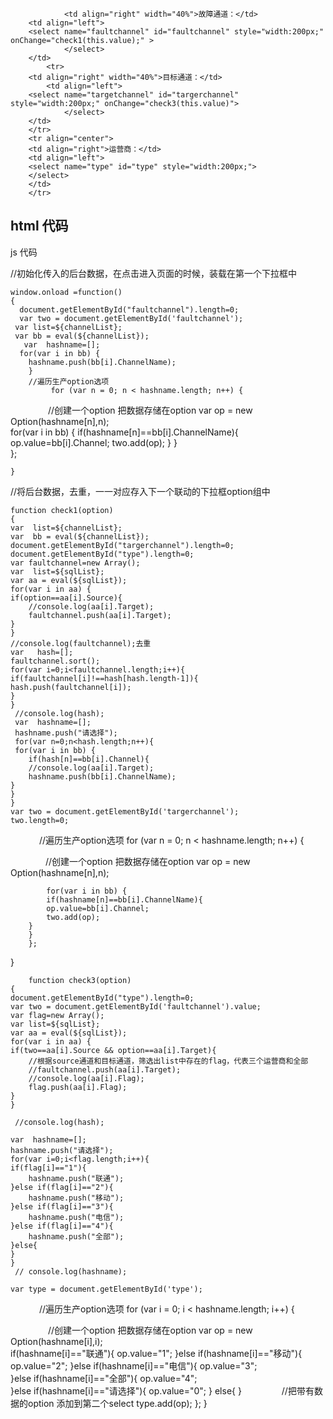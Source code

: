                 <td align="right" width="40%">故障通道：</td>
		<td align="left">
		<select name="faultchannel" id="faultchannel" style="width:200px;" onChange="check1(this.value);" >
                </select> 
		</td>
    		<tr>
		<td align="right" width="40%">目标通道：</td>
	      	<td align="left">
		<select name="targetchannel" id="targerchannel" style="width:200px;" onChange="check3(this.value)"> 
                </select> 
		</td>
		</tr>
		<tr align="center">
		<td align="right">运营商：</td>
		<td align="left">
		<select name="type" id="type" style="width:200px;">
		</select> 
		</td>
		</tr>

html  代码
----------------------------------------------------------------------------------------------------------------------------------------
js    代码


//初始化传入的后台数据，在点击进入页面的时候，装载在第一个下拉框中	

	window.onload =function()
	{
 	  document.getElementById("faultchannel").length=0;
 	  var two = document.getElementById('faultchannel');
  	 var list=${channelList};
  	 var bb = eval(${channelList});
	   var  hashname=[];
 	  for(var i in bb) {
   		hashname.push(bb[i].ChannelName);
		}
		//遍历生产option选项
     	  	 for (var n = 0; n < hashname.length; n++) {
　　　	    　//创建一个option 把数据存储在option 
    	        var op = new Option(hashname[n],n);           
            	for(var i in bb) {
   			if(hashname[n]==bb[i].ChannelName){
   			op.value=bb[i].Channel;
   			two.add(op);
   		}
		}		
        	};
   
	}


//将后台数据，去重，一一对应存入下一个联动的下拉框option组中

	function check1(option)
	{
	var  list=${channelList};
	var  bb = eval(${channelList});
	document.getElementById("targerchannel").length=0;
	document.getElementById("type").length=0;
	var faultchannel=new Array();
	var  list=${sqlList};
	var aa = eval(${sqlList});
	for(var i in aa) {
   	if(option==aa[i].Source){
   		//console.log(aa[i].Target);
   		faultchannel.push(aa[i].Target);
   	}
	}	
	//console.log(faultchannel);去重
	var   hash=[];
	faultchannel.sort();
	for(var i=0;i<faultchannel.length;i++){
	if(faultchannel[i]!==hash[hash.length-1]){
	hash.push(faultchannel[i]);
	}
	}
 	 //console.log(hash);
 	 var  hashname=[];
 	 hashname.push("请选择");
 	 for(var n=0;n<hash.length;n++){
 	 for(var i in bb) {
   		if(hash[n]==bb[i].Channel){
   		//console.log(aa[i].Target);
   		hashname.push(bb[i].ChannelName);
   	}
	}
	}	
 	var two = document.getElementById('targerchannel');
 	two.length=0; 
　　　  //遍历生产option选项
        for (var n = 0; n < hashname.length; n++) {

　　　　//创建一个option 把数据存储在option 
            var op = new Option(hashname[n],n);
            
            for(var i in bb) {
   			if(hashname[n]==bb[i].ChannelName){
   			op.value=bb[i].Channel;
   			two.add(op);
   		}
		}		
        };
}

                
		
		
    	function check3(option)
	{	
	document.getElementById("type").length=0;
	var two = document.getElementById('faultchannel').value;
	var flag=new Array();
	var list=${sqlList};
	var aa = eval(${sqlList});
	for(var i in aa) {
   	if(two==aa[i].Source && option==aa[i].Target){
   		//根据source通道和目标通道，筛选出list中存在的flag，代表三个运营商和全部
   		//faultchannel.push(aa[i].Target);
   		//console.log(aa[i].Flag);
   		flag.push(aa[i].Flag);  		
   	}
	}	
	
 	 //console.log(hash);
 	 
 	var  hashname=[];
 	hashname.push("请选择");
 	for(var i=0;i<flag.length;i++){
	if(flag[i]=="1"){
		hashname.push("联通");
	}else if(flag[i]=="2"){
		hashname.push("移动");
	}else if(flag[i]=="3"){
		hashname.push("电信");
	}else if(flag[i]=="4"){
		hashname.push("全部");
	}else{
	}
	}
 	 // console.log(hashname);
 	 
 	var type = document.getElementById('type');
　　　	//遍历生产option选项
        for (var i = 0; i < hashname.length; i++) {

　　　　	//创建一个option 把数据存储在option 
            var op = new Option(hashname[i],i);			
		if(hashname[i]=="联通"){
		op.value="1";
		}else if(hashname[i]=="移动"){
		op.value="2";
		}else if(hashname[i]=="电信"){
		op.value="3";			
		}else if(hashname[i]=="全部"){
		op.value="4";			
		}else if(hashname[i]=="请选择"){
		op.value="0";
		}
		else{			}
　　　　	//把带有数据的option 添加到第二个select
            type.add(op);
        };
	}		
